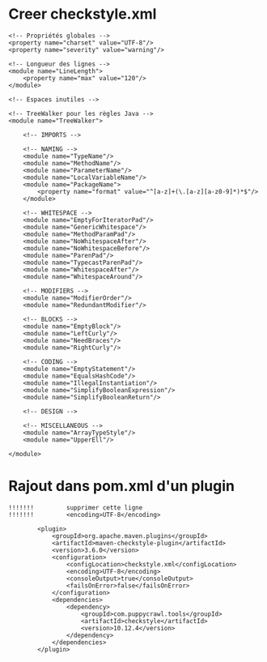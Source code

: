 # Creer checkstyle.xml

<?xml version="1.0"?>
<!DOCTYPE module PUBLIC
          "-//Checkstyle//DTD Checkstyle Configuration 1.3//EN"
          "https://checkstyle.org/dtds/configuration_1_3.dtd">

<module name="Checker">
    
    <!-- Propriétés globales -->
    <property name="charset" value="UTF-8"/>
    <property name="severity" value="warning"/>
    
    <!-- Longueur des lignes -->
    <module name="LineLength">
        <property name="max" value="120"/>
    </module>
    
    <!-- Espaces inutiles -->
<!--     <module name="RegexpSingleline">
        <property name="format" value="\s+$"/>
        <property name="minimum" value="0"/>
        <property name="maximum" value="0"/>
        <property name="message" value="Trailing whitespace"/>
    </module>
 -->    
    <!-- TreeWalker pour les règles Java -->
    <module name="TreeWalker">
        
        <!-- IMPORTS -->
<!--         <module name="AvoidStarImport"/>
        <module name="UnusedImports"/>
        <module name="ImportOrder">
            <property name="groups" value="java,javax,jakarta,org,com"/>
            <property name="ordered" value="true"/>
            <property name="separated" value="true"/>
        </module>
 -->        
        <!-- NAMING -->
        <module name="TypeName"/>
        <module name="MethodName"/>
        <module name="ParameterName"/>
        <module name="LocalVariableName"/>
        <module name="PackageName">
            <property name="format" value="^[a-z]+(\.[a-z][a-z0-9]*)*$"/>
        </module>
        
        <!-- WHITESPACE -->
        <module name="EmptyForIteratorPad"/>
        <module name="GenericWhitespace"/>
        <module name="MethodParamPad"/>
        <module name="NoWhitespaceAfter"/>
        <module name="NoWhitespaceBefore"/>
        <module name="ParenPad"/>
        <module name="TypecastParenPad"/>
        <module name="WhitespaceAfter"/>
        <module name="WhitespaceAround"/>
        
        <!-- MODIFIERS -->
        <module name="ModifierOrder"/>
        <module name="RedundantModifier"/>
        
        <!-- BLOCKS -->
        <module name="EmptyBlock"/>
        <module name="LeftCurly"/>
        <module name="NeedBraces"/>
        <module name="RightCurly"/>
        
        <!-- CODING -->
        <module name="EmptyStatement"/>
        <module name="EqualsHashCode"/>
        <module name="IllegalInstantiation"/>
        <module name="SimplifyBooleanExpression"/>
        <module name="SimplifyBooleanReturn"/>
        
        <!-- DESIGN -->
<!--         <module name="FinalClass"/>
        <module name="HideUtilityClassConstructor"/>
        <module name="InterfaceIsType"/>
        <module name="VisibilityModifier">
            <property name="protectedAllowed" value="true"/>
        </module>
 -->        
        <!-- MISCELLANEOUS -->
        <module name="ArrayTypeStyle"/>
        <module name="UpperEll"/>
        
    </module>
    
</module>


# Rajout dans pom.xml d'un plugin


    !!!!!!!         supprimer cette ligne
    !!!!!!!         <encoding>UTF-8</encoding>

			<plugin>
			    <groupId>org.apache.maven.plugins</groupId>
			    <artifactId>maven-checkstyle-plugin</artifactId>
			    <version>3.6.0</version>
			    <configuration>
			        <configLocation>checkstyle.xml</configLocation>
			        <encoding>UTF-8</encoding>
			        <consoleOutput>true</consoleOutput>
			        <failsOnError>false</failsOnError>
			    </configuration>
			    <dependencies>
			        <dependency>
			            <groupId>com.puppycrawl.tools</groupId>
			            <artifactId>checkstyle</artifactId>
			            <version>10.12.4</version>
			        </dependency>
			    </dependencies>
			</plugin>
